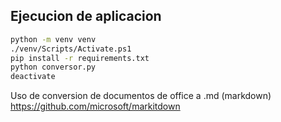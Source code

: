 ## Ejecucion de aplicacion
```bash
python -m venv venv
./venv/Scripts/Activate.ps1
pip install -r requirements.txt
python conversor.py
deactivate
```

Uso de conversion de documentos de office a .md (markdown)
https://github.com/microsoft/markitdown
